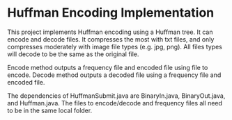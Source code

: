 # Huffman Encoding Implementation
 
This project implements Huffman encoding using a Huffman tree.
It can encode and decode files. It compresses the most with txt files,
and only compresses moderately with image file types (e.g. jpg, png).
All files types will decode to be the same as the original file.

Encode method outputs a frequency file and encoded file using file to encode.
Decode method outputs a decoded file using a frequency file and encoded file.

The dependencies of HuffmanSubmit.java are BinaryIn.java, BinaryOut.java, and Huffman.java.
The files to encode/decode and frequency files all need to be in the same local folder.
